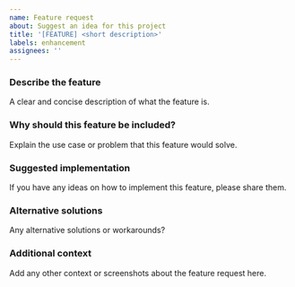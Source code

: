 ```yaml
---
name: Feature request
about: Suggest an idea for this project
title: '[FEATURE] <short description>'
labels: enhancement
assignees: ''
---
```


### Describe the feature
A clear and concise description of what the feature is.

### Why should this feature be included?
Explain the use case or problem that this feature would solve.

### Suggested implementation
If you have any ideas on how to implement this feature, please share them.

### Alternative solutions
Any alternative solutions or workarounds?

### Additional context
Add any other context or screenshots about the feature request here.